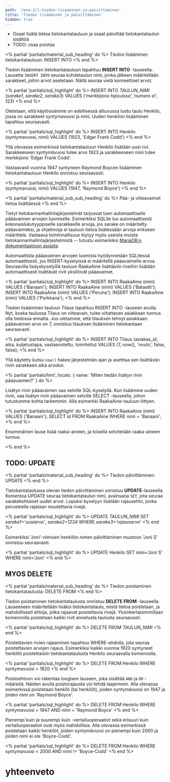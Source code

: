 ```yaml
---
path: '/osa-2/1-tiedon-lisaaminen-ja-paivittaminen'
title: 'Tiedon lisääminen ja päivittäminen'
hidden: true
---
```



<text-box variant='learningObjectives' name='Oppimistavoitteet'>

- Osaat lisätä tietoa tietokantatauluun ja osaat päivittää tietokantataulun sisältöä
- TODO: osaa poistaa

</text-box>



<% partial 'partials/material_sub_heading' do %>
  Tiedon lisääminen tietokantatauluun: INSERT INTO
<% end %>

<p>
  Tiedon lisääminen tietokantatauluun tapahtuu <strong>INSERT INTO</strong> -lauseella. Lausetta <code>INSERT INTO</code> seuraa kohdetaulun nimi, jonka jälkeen määritellään sarakkeet, joihin arvot asetetaan. Näitä seuraa vielä konreettiset arvot.
</p>


<% partial 'partials/sql_highlight' do %>
INSERT INTO <em>TAULUN_NIMI</em> (<em>sarake1</em>, <em>sarake2</em>, <em>sarake3</em>)
    VALUES (<em>'merkkijono hipsuissa'</em>,<em>'numero ei'</em>, 123)
<% end %>


<p>
  Oletetaan, että käytössämme on edellisessä aliluvussa luotu taulu Henkilo, jossa on sarakkeet syntymavuosi ja nimi. Uuden henkilon lisääminen tapahtuu seuraavasti.
</p>


<% partial 'partials/sql_highlight' do %>
INSERT INTO Henkilo (syntymavuosi, nimi)
    VALUES (1923, 'Edgar Frank Codd')
<% end %>

<p>
  Yllä olevassa esimerkissä tietokantatauluun Henkilo lisätään uusi rivi. Sarakkeeseen syntymävuosi tulee arvo 1923 ja sarakkeeseen nimi tulee merkkijono 'Edgar Frank Codd'.
</p>

<p>
  Vastaavasti vuonna 1947 syntyneen Raymond Boycen lisääminen tietokantatauluun Henkilo onnistuu seuraavasti.
</p>

<% partial 'partials/sql_highlight' do %>
INSERT INTO Henkilo (syntymavuosi, nimi)
    VALUES (1947, 'Raymond Boyce')
<% end %>



<% partial 'partials/material_sub_sub_heading' do %>
  Pää- ja viiteavaimet tietoa lisättäessä
<% end %>


<p>
  Tietyt tietokannanhallintajärjestelmät tarjoavat tuen automaattiselle pääavaimen arvojen luomiselle. Esimerkiksi SQLite luo automaattisesti kokonaislukutyyppiselle sarakkeelle arvoja, jos sarake on määritelty pääavaimeksi, ja ohjelmoija ei tauluun tietoa lisätessään arvoja erikseen määrittele. Vastaava toiminnallisuus löytyy myös useista muista tietokannanhallintajärjestelmistä -- tutustu esimerkiksi <a href="https://mariadb.com/kb/en/mariadb/auto_increment/" target="_blank">MariaDB:n dokumentaatioon asiasta</a>.
</p>

<p>
  Automaattista pääavaimen arvojen luomista hyödynnetään SQLitessä automaattisesti, jos INSERT-kyselyissä ei määritellä pääavaimelle arvoa. Seuraavilla lisäyskyselyillä tauluun RaakaAine lisättäviin riveihin lisätään automaattisesti lisättävät rivit yksilöivät pääavaimet.
</p>

<% partial 'partials/sql_highlight' do %>
  INSERT INTO RaakaAine (nimi) VALUES ('Banaani');
  INSERT INTO RaakaAine (nimi) VALUES ('Bataatti');
  INSERT INTO RaakaAine (nimi) VALUES ('Peruna');
  INSERT INTO RaakaAine (nimi) VALUES ('Porkkana');
<% end %>


<p>
  Tiedon lisääminen tauluun Tilaus tapahtuu INSERT INTO -lauseen avulla. Nyt, koska taulussa Tilaus on viiteavain, tulee viitattavan asiakkaan tunnus olla tiedossa ennalta. Jos oletamme, että tilauksen tehnyt asiakkaan pääavaimen arvo on 7, onnistuu tilauksen lisääminen tietokantaan seuraavasti.
</p>

<% partial 'partials/sql_highlight' do %>
  INSERT INTO Tilaus (asiakas_id, aika, kuljetustapa, vastaanotettu, toimitettu) VALUES (7, now(), 'nouto', false, false);
<% end %>

<p>
  Yllä käytetty kutsu <code>now()</code> hakee järjestelmän ajan ja asetttaa sen lisättävän rivin sarakkeen aika arvoksi.
</p>


<% partial 'partials/hint', locals: { name: 'Miten tiedän lisätyn rivin pääavaimen?' } do %>

  <p>
    Lisätyn rivin pääavaimen saa selville SQL-kyselyllä. Kun lisäämme uuden rivin, saa lisätyn rivin pääavaimen selville SELECT -lauseella, johon tutustumme kohta tarkemmin. Alla esimerkki RaakaAine-tauluun liittyen.
  </p>

  <% partial 'partials/sql_highlight' do %>
    INSERT INTO RaakaAine (nimi) VALUES ('Banaani');
    SELECT id FROM RaakaAine WHERE nimi = 'Banaani';
  <% end %>

  <p>
    Ensimmäinen lause lisää raaka-aineen, ja toisella selvitetään raaka-aineen tunnus.
  </p>

<% end %>






## TODO: UPDATE



<% partial 'partials/material_sub_heading' do %>
  Tiedon päivittäminen: UPDATE
<% end %>


<p>
  Tietokantataulussa olevan tiedon päivittäminen onnistuu <strong>UPDATE</strong>-lauseella. Komentoa <cude>UPDATE</cude> seuraa tietokantataulun nimi, avainsana <code>SET</code>, jota seuraa sarakekohtaiset uudet arvot. Lopuksi kyselyyn lisätään rajausehto, jonka perusteella rajataan muutettavia rivejä.
</p>


<% partial 'partials/sql_highlight' do %>
  UPDATE <em>TAULUN_NIMI</em>
      SET <em>sarake1='uusiarvo'</em>, <em>sarake2=1234</em>
      WHERE <em>sarake3='rajausarvo'</em>
<% end %>

<p>
  Esimerkiksi 'Joni'-nimisen henkilön nimen päivittäminen muotoon 'Joni S' onnistuu seuraavasti.
</p>


<% partial 'partials/sql_highlight' do %>
  UPDATE Henkilo
      SET nimi='Joni S'
      WHERE nimi='Joni'
<% end %>



## MYOS DELETE

<% partial 'partials/material_sub_heading' do %>
  Tiedon poistaminen tietokantataulusta: DELETE FROM
<% end %>

<p>
  Tiedon poistaminen tietokantataulusta onnistuu <strong>DELETE FROM</strong> -lauseella. Lauseeseen määritellään lisäksi tietokantataulu, mistä tietoa poistetaan, ja mahdollisesti ehtoja, jotka rajaavat poistettavia rivejä. Yksinkertaisimmillaan komennolla poistetaan kaikki rivit annetusta taulusta seuraavasti.
</p>

<% partial 'partials/sql_highlight' do %>
  DELETE FROM <em>TAULUN_NIMI</em>
<% end %>

<p>
  Poistettavien rivien rajaaminen tapahtuu WHERE-ehdolla, jota seuraa poistettavien arvojen rajaus. Esimerkiksi kaikki vuonna 1920 syntyneet henkilöt poistettaisiin tietokantataulusta Henkilo seuraavalla komennolla.
</p>


<% partial 'partials/sql_highlight' do %>
  DELETE FROM Henkilo WHERE syntymavuosi = 1920
<% end %>

<p>
  Poistoehtoon voi rakentaa loogisen lauseen, joka sisältää <code>AND</code> ja <code>OR</code> -määreitä. Näiden avulla poistorajausta voi tehdä laajemmin. Alla olevassa esimerkissä poistetaan henkilö (tai henkilöt), joiden syntymävuosi on 1947 ja joiden nimi on 'Raymond Boyce'.
</p>

<% partial 'partials/sql_highlight' do %>
  DELETE FROM Henkilo WHERE syntymavuosi = 1947 AND nimi = 'Raymond Boyce'
<% end %>

<p>
  Pienempi kuin ja suurempi kuin -vertailuoperaatiot sekä erisuuri kuin vertailuoperaatiot ovat myös mahdollisia. Alla olevassa esimerkissä poistetaan kaikki henkilöt, joiden syntymävuosi on pienempi kuin 2000 ja joiden nimi ei ole 'Boyce-Codd'.
</p>

<% partial 'partials/sql_highlight' do %>
  DELETE FROM Henkilo WHERE syntymavuosi &lt; 2000 AND nimi != 'Boyce-Codd'
<% end %>



# yhteenveto
